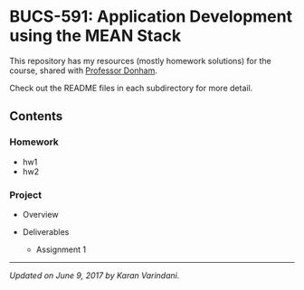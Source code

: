 # BUCS-591: Application Development using the MEAN Stack
This repository has my resources (mostly homework solutions) for the course, shared with [Professor Donham](http://www.bu.edu/cs/perry-donham/).

Check out the README files in each subdirectory for more detail.

## Contents

### Homework
* hw1
* hw2

### Project
* Overview

* Deliverables
  * Assignment 1

----
_Updated on June 9, 2017 by Karan Varindani._